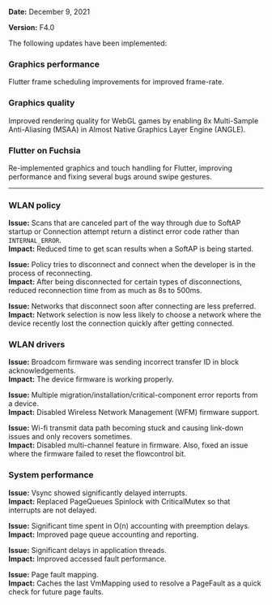 **Date:** December 9, 2021

**Version:** F4.0

The following updates have been implemented:

### Graphics performance

Flutter frame scheduling improvements for improved frame-rate. 

### Graphics quality

Improved rendering quality for WebGL games
by enabling 8x Multi-Sample Anti-Aliasing (MSAA)
in Almost Native Graphics Layer Engine (ANGLE).

### Flutter on Fuchsia

Re-implemented graphics and touch handling for Flutter,
improving performance and fixing several bugs around swipe gestures.

***

### WLAN policy

**Issue:** Scans that are canceled part of the way through
due to SoftAP startup or Connection attempt return a distinct error code
rather than `INTERNAL_ERROR`.  
**Impact:** Reduced time to get scan results when a SoftAP is being started.

**Issue:** Policy tries to disconnect and connect
when the developer is in the process of reconnecting.  
**Impact:** After being disconnected for certain types of disconnections,
reduced reconnection time from as much as 8s to 500ms.

**Issue:** Networks that disconnect soon after connecting are less preferred.  
**Impact:** Network selection is now less likely to choose a network
where the device recently lost the connection quickly after getting connected.

### WLAN drivers

**Issue:** Broadcom firmware was sending incorrect transfer ID
in block acknowledgements.  
**Impact:** The device firmware is working properly.

**Issue:** Multiple migration/installation/critical-component error reports
from a device.  
**Impact:** Disabled Wireless Network Management (WFM) firmware support.

**Issue:** Wi-fi transmit data path becoming stuck and causing link-down issues
and only recovers sometimes.  
**Impact:** Disabled multi-channel feature in firmware.
Also, fixed an issue where the firmware failed to reset the flowcontrol bit.

### System performance

**Issue:** Vsync showed significantly delayed interrupts.  
**Impact:** Replaced PageQueues Spinlock with CriticalMutex
so that interrupts are not delayed.

**Issue:** Significant time spent in O(n) accounting with preemption delays.  
**Impact:** Improved page queue accounting and reporting.

**Issue:** Significant delays in application threads.  
**Impact:** Improved accessed fault performance.

**Issue:** Page fault mapping.  
**Impact:** Caches the last VmMapping used to resolve a PageFault
as a quick check for future page faults.
